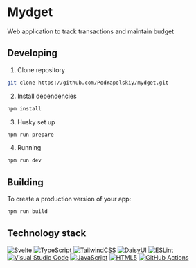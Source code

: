# Mydget

Web application to track transactions and maintain budget

## Developing

1. Clone repository

```bash
git clone https://github.com/PodYapolskiy/mydget.git
```

2. Install dependencies

```bash
npm install
```

3. Husky set up

```bash
npm run prepare
```

4. Running

```bash
npm run dev
```

## Building

To create a production version of your app:

```bash
npm run build
```

## Technology stack

[![Svelte](https://img.shields.io/badge/svelte-%23f1413d.svg?style=for-the-badge&logo=svelte&logoColor=white)](https://svelte.dev/) [![TypeScript](https://img.shields.io/badge/typescript-%23007ACC.svg?style=for-the-badge&logo=typescript&logoColor=white)](https://www.typescriptlang.org/) [![TailwindCSS](https://img.shields.io/badge/tailwindcss-%2338B2AC.svg?style=for-the-badge&logo=tailwind-css&logoColor=white)](https://tailwindcss.com/) [![DaisyUI](https://img.shields.io/badge/daisyui-5A0EF8?style=for-the-badge&logo=daisyui&logoColor=white)](https://daisyui.com/) [![ESLint](https://img.shields.io/badge/ESLint-4B3263?style=for-the-badge&logo=eslint&logoColor=white)](https://eslint.org/) [![Visual Studio Code](https://img.shields.io/badge/Visual%20Studio%20Code-0078d7.svg?style=for-the-badge&logo=visual-studio-code&logoColor=white)](https://code.visualstudio.com/) [![JavaScript](https://img.shields.io/badge/javascript-%23323330.svg?style=for-the-badge&logo=javascript&logoColor=%23F7DF1E)]() [![HTML5](https://img.shields.io/badge/html5-%23E34F26.svg?style=for-the-badge&logo=html5&logoColor=white)]() [![GitHub Actions](https://img.shields.io/badge/github%20actions-%232671E5.svg?style=for-the-badge&logo=githubactions&logoColor=white)](https://github.com/features/actions)
